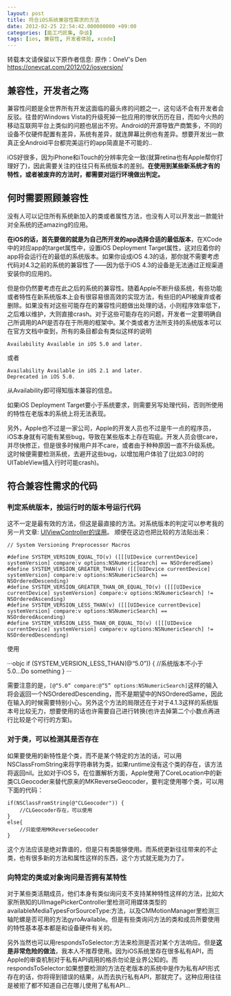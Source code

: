 ```yaml
---
layout: post
title: 符合iOS系统兼容性需求的方法
date: 2012-02-25 22:54:42.000000000 +09:00
categories: [能工巧匠集, 杂谈]
tags: [ios, 兼容性, 开发者体验, xcode]
---
```


转载本文请保留以下原作者信息:
原作：OneV's Den
<a href="https://onevcat.com/2012/02/iosversion/">https://onevcat.com/2012/02/iosversion/</a>

## 兼容性，开发者之殇

兼容性问题是全世界所有开发这面临的最头疼的问题之一，这句话不会有开发者会反驳。往昔的Windows Vista的升级死掉一批应用的惨状历历在目，而如今火热的移动互联网平台上类似的问题也层出不穷。Android的开源导致产商繁多，不同的设备不仅硬件配置有差异，系统有差异，就连屏幕比例也有差异。想要开发出一款真正全Android平台都完美运行的app简直是不可能的..

iOS好很多，因为iPhone和iTouch的分辨率完全一致(就算retina也有Apple帮你打理好了)，因此需要关注的往往只有系统版本的差别。**在使用到某些新系统才有的特性，或者被废弃的方法时，都需要对运行环境做出判定。**

## 何时需要照顾兼容性

没有人可以记住所有系统新加入的类或者属性方法，也没有人可以开发出一款能针对全系统的还amazing的应用。

**在iOS的话，首先要做的就是为自己所开发的app选择合适的最低版本**，在XCode中的对应app的target属性中，设置iOS Deployment Target属性，这对应着你的app将会运行在的最低的系统版本。如果你设成iOS 4.3的话，那你就不需要考虑代码对4.3之前的系统的兼容性了——因为低于iOS 4.3的设备是无法通过正规渠道安装你的应用的。

但是你仍然要考虑在此之后的系统的兼容性。随着Apple不断升级系统，有些功能或者特性在新系统版本上会有很容易很高效的实现方法，有些旧的API被废弃或者删除。如果没有对这些可能存在的兼容性问题做出处理的话，小则程序效率低下，之后难以维护，大则直接crash。对于这些可能存在的问题，开发者一定要明确自己所调用的API是否存在于所用的框架中。某个类或者方法所支持的系统版本可以在官方文档中查到，所有的条目都会有类似这样的说明

```
Availability Available in iOS 5.0 and later.
```

或者

```
Availability Available in iOS 2.1 and later.
Deprecated in iOS 5.0.
```

从Availability即可得知版本兼容的信息。

如果iOS Deployment Target要小于系统要求，则需要另写处理代码，否则所使用的特性在老版本的系统上将无法表现。

另外，Apple也不过是一家公司，Apple的开发人员也不过是牛一点的程序员，iOS本身就有可能有某些bug，导致在某些版本上存在瑕疵。开发人员会很care，并尽快修正，但是很多时候用户并不care，或者由于种种原因一直不升级系统。这时候便需要检测系统，去避开这些bug，以增加用户体验了(比如3.0时的UITableView插入行时可能crash)。


## 符合兼容性需求的代码

### 判定系统版本，按运行时的版本号运行代码
这不一定是最有效的方法，但这是最直接的方法。对系统版本的判定可以参考我的另一片文章: [UIViewController的误用](/2012/02/uiviewcontroller/)。
顺便在这边也把比较的方法贴出来：

```objc
// System Versioning Preprocessor Macros

#define SYSTEM_VERSION_EQUAL_TO(v) ([[[UIDevice currentDevice] systemVersion] compare:v options:NSNumericSearch] == NSOrderedSame)
#define SYSTEM_VERSION_GREATER_THAN(v) ([[[UIDevice currentDevice] systemVersion] compare:v options:NSNumericSearch] == NSOrderedDescending)
#define SYSTEM_VERSION_GREATER_THAN_OR_EQUAL_TO(v) ([[[UIDevice currentDevice] systemVersion] compare:v options:NSNumericSearch] != NSOrderedAscending)
#define SYSTEM_VERSION_LESS_THAN(v) ([[[UIDevice currentDevice] systemVersion] compare:v options:NSNumericSearch] == NSOrderedAscending)
#define SYSTEM_VERSION_LESS_THAN_OR_EQUAL_TO(v) ([[[UIDevice currentDevice] systemVersion] compare:v options:NSNumericSearch] != NSOrderedDescending)
```

使用

···objc
if (SYSTEM_VERSION_LESS_THAN(@“5.0”))
{
    //系统版本不小于5.0...Do something
}
···

需要注意的是，`[@“5.0” compare:@“5” options:NSNumericSearch]`这样的输入将会返回一个NSOrderedDescending，而不是期望中的NSOrderedSame，因此在输入的时候需要特别小心。另外这个方法的局限还在于对于4.1.3这样的系统版本号比较无力，想要使用的话也许需要自己进行转换(也许去掉第二个小数点再进行比较是个可行的方案)。

### 对于类，可以检测其是否存在

如果要使用的新特性是个类，而不是某个特定的方法的话，可以用NSClassFromString来将字符串转为类，如果runtime没有这个类的存在，该方法将返回nil。比如对于iOS 5，在位置解析方面，Apple使用了CoreLocation中的新类CLGeocoder来替代原来的MKReverseGeocoder，要判定使用哪个类，可以用下面的代码：

```objc
if(NSClassFromString(@"CLGeocoder")) {
    //CLGeocoder存在，可以使用
}
else{
    //只能使用MKReverseGeocoder
}
```

这个方法应该是绝对靠谱的，但是只有类能够使用。而系统更新往往带来的不止类，也有很多新的方法和属性这样的东西，这个方式就无能为力了。

### 向特定的类或对象询问是否拥有某特性

对于某些类活期成员，他们本身有类似询问支不支持某种特性这样的方法，比如大家所熟知的UIImagePickerController里检测可用媒体类型的availableMediaTypesForSourceType:方法，以及CMMotionManager里检测三轴陀螺是否可用的方法gyroAvailable。但是有些类询问方法的类和成员所要使用的特性基本基本都是和设备硬件有关的。

另外当然也可以用respondsToSelector:方法来检测是否对某个方法响应。但是**这是非常危险的做法**，我本人不推荐使用。因为iOS系统里存在很多私有API，而Apple的审查机制对于私有API调用的格杀勿论是业界公知的。而respondsToSelector:如果想要检测的方法在老版本的系统中是作为私有API形式存在的话，你将得到错误的结果，从而去执行私有API，那就完了。这种应用往往是被拒了都不知道自己在哪儿使用了私有API…

